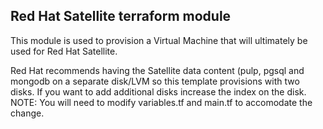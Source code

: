 ## Red Hat Satellite terraform module
This module is used to provision a Virtual Machine that will ultimately be used
for Red Hat Satellite. 

Red Hat recommends having the Satellite data content (pulp, pgsql and mongodb on 
a separate disk/LVM so this template provisions with two disks. If you want to add
additional disks increase the index on the disk. NOTE: You will need to modify variables.tf 
and main.tf to accomodate the change.
